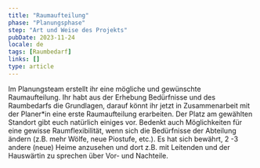 ```yaml
---
title: "Raumaufteilung"
phase: "Planungsphase"
step: "Art und Weise des Projekts"
pubDate: 2023-11-24
locale: de
tags: [Raumbedarf]
links: []
type: article
---
```


Im Planungsteam erstellt ihr eine mögliche und gewünschte Raumaufteilung. Ihr habt aus der Erhebung Bedürfnisse und des Raumbedarfs die Grundlagen, darauf könnt ihr jetzt in Zusammenarbeit mit der Planer*in eine erste Raumaufteilung erarbeiten. Der Platz am gewählten Standort gibt euch natürlich einiges vor. Bedenkt auch Möglichkeiten für eine gewisse Raumflexibilität, wenn sich die Bedürfnisse der Abteilung ändern (z.B. mehr Wölfe, neue Piostufe, etc.). Es hat sich bewährt, 2 -3 andere (neue) Heime anzusehen und dort z.B. mit Leitenden und der Hauswärtin zu sprechen über Vor- und Nachteile.
